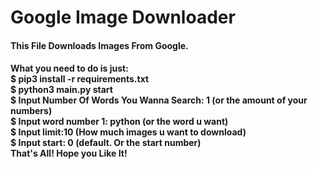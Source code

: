 <h1>Google Image Downloader</h1>
<h4>
    This File Downloads Images From Google.
</h4>
<h4>
    What you need to do is just:<br> 
    $ pip3 install -r requirements.txt <br>
    $ python3 main.py start<br>
    $ Input Number Of Words You Wanna Search: 1 (or the amount of your numbers) <br>
    $ Input word number 1: python (or the word u want) <br>
    $ Input limit:10 (How much images u want to download)<br>
    $ Input start: 0 (default. Or the start number) <br>
    That's All! Hope you Like It! 
    
</h4>
